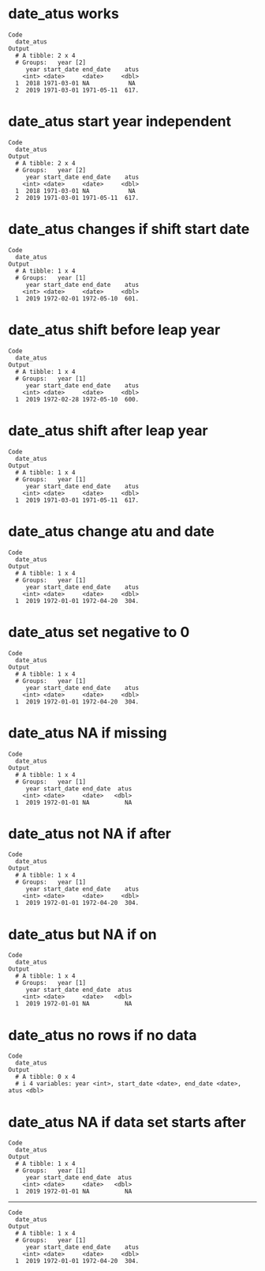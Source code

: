 # date_atus works

    Code
      date_atus
    Output
      # A tibble: 2 x 4
      # Groups:   year [2]
         year start_date end_date    atus
        <int> <date>     <date>     <dbl>
      1  2018 1971-03-01 NA           NA 
      2  2019 1971-03-01 1971-05-11  617.

# date_atus start year independent

    Code
      date_atus
    Output
      # A tibble: 2 x 4
      # Groups:   year [2]
         year start_date end_date    atus
        <int> <date>     <date>     <dbl>
      1  2018 1971-03-01 NA           NA 
      2  2019 1971-03-01 1971-05-11  617.

# date_atus changes if shift start date

    Code
      date_atus
    Output
      # A tibble: 1 x 4
      # Groups:   year [1]
         year start_date end_date    atus
        <int> <date>     <date>     <dbl>
      1  2019 1972-02-01 1972-05-10  601.

# date_atus shift before leap year

    Code
      date_atus
    Output
      # A tibble: 1 x 4
      # Groups:   year [1]
         year start_date end_date    atus
        <int> <date>     <date>     <dbl>
      1  2019 1972-02-28 1972-05-10  600.

# date_atus shift after leap year

    Code
      date_atus
    Output
      # A tibble: 1 x 4
      # Groups:   year [1]
         year start_date end_date    atus
        <int> <date>     <date>     <dbl>
      1  2019 1971-03-01 1971-05-11  617.

# date_atus change atu and date

    Code
      date_atus
    Output
      # A tibble: 1 x 4
      # Groups:   year [1]
         year start_date end_date    atus
        <int> <date>     <date>     <dbl>
      1  2019 1972-01-01 1972-04-20  304.

# date_atus set negative to 0

    Code
      date_atus
    Output
      # A tibble: 1 x 4
      # Groups:   year [1]
         year start_date end_date    atus
        <int> <date>     <date>     <dbl>
      1  2019 1972-01-01 1972-04-20  304.

# date_atus NA if missing

    Code
      date_atus
    Output
      # A tibble: 1 x 4
      # Groups:   year [1]
         year start_date end_date  atus
        <int> <date>     <date>   <dbl>
      1  2019 1972-01-01 NA          NA

# date_atus not NA if after

    Code
      date_atus
    Output
      # A tibble: 1 x 4
      # Groups:   year [1]
         year start_date end_date    atus
        <int> <date>     <date>     <dbl>
      1  2019 1972-01-01 1972-04-20  304.

# date_atus but NA if on

    Code
      date_atus
    Output
      # A tibble: 1 x 4
      # Groups:   year [1]
         year start_date end_date  atus
        <int> <date>     <date>   <dbl>
      1  2019 1972-01-01 NA          NA

# date_atus no rows if no data

    Code
      date_atus
    Output
      # A tibble: 0 x 4
      # i 4 variables: year <int>, start_date <date>, end_date <date>, atus <dbl>

# date_atus NA if data set starts after

    Code
      date_atus
    Output
      # A tibble: 1 x 4
      # Groups:   year [1]
         year start_date end_date  atus
        <int> <date>     <date>   <dbl>
      1  2019 1972-01-01 NA          NA

---

    Code
      date_atus
    Output
      # A tibble: 1 x 4
      # Groups:   year [1]
         year start_date end_date    atus
        <int> <date>     <date>     <dbl>
      1  2019 1972-01-01 1972-04-20  304.

